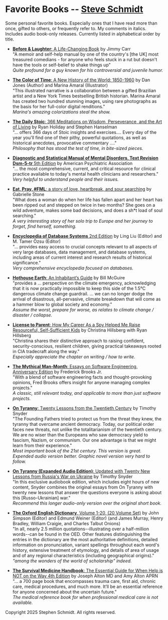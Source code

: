 
# Favorite Books -- [Steve Schmidt](https://steve.czmyt.com)

Some personal favorite books.
Especially ones that I have read more than once, gifted to others, or frequently refer to.
My comments in italics.
Includes audio book-only releases.
Currently listed in alphabetical order by title.

- [**Before & Laughter**: A Life-Changing Book](https://www.amazon.com/Before-Laughter-Life-Changing-Jimmy-Carr/dp/B09HG18CYW)
    by Jimmy Carr
    <br />"A memoir and self-help manual by one of the country's [the UK] most treasured comedians - for anyone who feels stuck in a rut but doesn't have the tools or self-belief to shake things up"
    <br />*Quite profound for a guy known for his controversial and juvenile humor.*

- [**The Color of Time**: A New History of the World: 1850-1960](https://www.amazon.com/Color-Time-History-World-1850-1960/dp/1643130544)
    by Dan Jones (Author) and Marina Amaral (Illustrator)
    <br />"This illustrated narrative is a collaboration between a gifted Brazilian artist and a New York Times bestselling British historian. Marina Amaral has created two hundred stunning images, using rare photographs as the basis for her full-color digital renditions."
    <br />*Marina's amazing colorizations steal the show.*

- [**The Daily Stoic**: 366 Meditations on Wisdom, Perseverance, and the Art of Living](https://www.amazon.com/Daily-Stoic-Meditations-Wisdom-Perseverance/dp/0735211736)
    by Ryan Holiday and Stephen Hanselman
    <br />"… offers 366 days of Stoic insights and exercises….  Every day of the year you'll find one of their pithy, powerful quotations, as well as historical anecdotes, provocative commentary …."
    <br />*Philosophy that has stood the test of time, in bite-sized pieces.*

- [**Diagnostic and Statistical Manual of Mental Disorders, Text Revision Dsm-5-tr** 5th Edition](https://www.amazon.com/Diagnostic-Statistical-Disorders-Revision-Dsm-5-tr/dp/0890425760)
    by American Psychiatric Association
    <br />"… the most comprehensive, current, and critical resource for clinical practice available to today's mental health clinicians and researchers."
    <br />*Very helpful to understand people and their issues.*

- [**Eat, Pray, #FML**: a story of love, heartbreak, and sour searching](https://www.amazon.com/dp/1733963707)
    by Gabrielle Stone
    <br />"What does a woman do when her life has fallen apart and her heart has been ripped out and stepped on twice in two months? She goes on a wild adventure, makes some bad decisions, and does a sh*t load of soul searching."
    <br />*A very interesting story of her solo trip to Europe and her journey to forget, find herself, something.*

- [**Encyclopedia of Database Systems** 2nd Edition](https://www.amazon.com/Encyclopedia-Database-Systems-Ling-Liu-ebook/dp/B07FXTBD1P)
    by Ling Liu (Editor) and M. Tamer Özsu (Editor)
    <br />"… provides easy access to crucial concepts relevant to all aspects of very large databases, data management, and database systems, including areas of current interest and research results of historical significance."
    <br />*Very comprehensive encyclopedia focused on databases.*

- [**Hothouse Earth**: An Inhabitant’s Guide](https://www.amazon.com/Hothouse-Earth-Inhabitants-Bill-McGuire/dp/1785789201)
    by Bill McGuire
    <br />"provides a … perspective on the climate emergency, acknowledging that it is now practically impossible to keep this side of the 1.5°C dangerous climate change guardrail.  … we can no longer dodge the arrival of disastrous, all-pervasive, climate breakdown that will come as a hammer blow to global society and economy."
    <br />*Assume the worst, prepare for worse, as relates to climate change / disaster / collapse.*

- [**License to Parent**: How My Career As a Spy Helped Me Raise Resourceful, Self-Sufficient Kids](https://www.amazon.com/License-Parent-Career-Resourceful-Self-Sufficient/dp/0593191110)
    by Christina Hillsberg with Ryan Hillsberg
    <br />"Christina shares their distinctive approach to raising confident, security-conscious, resilient children, giving practical takeaways rooted in CIA tradecraft along the way."
    <br />*Especially appreciate the chapter on writing / how to write.*

- [**The Mythical Man-Month**: Essays on Software Engineering, Anniversary Edition](https://www.amazon.com/Mythical-Man-Month-Software-Engineering-Anniversary/dp/0201835959)
    by Frederick Brooks Jr.
    <br />"With a blend of software engineering facts and thought-provoking opinions, Fred Brooks offers insight for anyone managing complex projects."
    <br />*A classic, still relevant today, and applicable to more than just software projects.*

- [**On Tyranny**: Twenty Lessons from the Twentieth Century](https://www.amazon.com/Tyranny-Twenty-Lessons-Twentieth-Century/dp/0804190119)
    by Timothy Snyder
    <br />"The Founding Fathers tried to protect us from the threat they knew, the tyranny that overcame ancient democracy. Today, our political order faces new threats, not unlike the totalitarianism of the twentieth century. We are no wiser than the Europeans who saw democracy yield to fascism, Nazism, or communism. Our one advantage is that we might learn from their experience."
    <br />*Most important book of the 21st century.  This version is great.  Expended audio version better.  Graphic novel version very hard to follow.*

- [**On Tyranny (Expanded Audio Edition)**: Updated with Twenty New Lessons from Russia's War on Ukraine](https://www.amazon.com/Tyranny-Expanded-Audio-Updated-Lessons/dp/B09VMR31RT)
    by Timothy Snyder
    <br />"In this exclusive audiobook edition, which includes eight hours of new content, Snyder combines the original essays from On Tyranny with twenty new lessons that answer the questions everyone is asking about this [Russo-Ukrainian] war."
    <br />*Recommend this longer audio-only version over the original short book.*

- [**The Oxford English Dictionary**, Volume 1-20, (20 Volume Set)](https://www.amazon.com/Oxford-English-Dictionary-Vols-1-20/dp/0198611862)
    by John Simpson (Editor) and Edmund Weiner (Editor) (and James Murray, Henry Bradley, William Craigie, and Charles Talbut Onions)
    <br />"In all, nearly 2.5 million quotations--illustrating over a half-million words--can be found in the OED. Other features distinguishing the entries in the dictionary are the most authoritative definitions, detailed information on pronunciation, variant spellings throughout each word's history, extensive treatment of etymology, and details of area of usage and of any regional characteristics (including geographical origins)."
    <br />*"among the wonders of the world of scholarship" indeed.*

- [**The Survival Medicine Handbook**: The Essential Guide for When Help is NOT on the Way 4th Edition](https://www.amazon.com/Survival-Medicine-Handbook-Essential-Guide-dp-0988872501/dp/0988872501)
    by Joseph Alton MD and Amy Alton APRN
    <br />"… a 700 page book that encompasses trauma care, first aid, chronic care, medical procedures, and much more. It’ll be an essential reference for anyone concerned about the uncertain future."
    <br />*The medical reference book for when professional medical care is not available.*

Copyright 2025 Stephen Schmidt.  All rights reserved.

